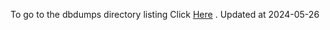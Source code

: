 To go to the dbdumps directory listing Click [Here](https://ipfs.io/ipfs/bafkreiaja6ukr3c4mayla5imywqwglsmhh75canbdmvbdjhdptplg2ocwu) . Updated at 2024-05-26